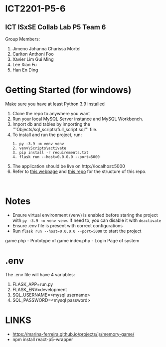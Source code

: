 # ICT2201-P5-6
## ICT ISxSE Collab Lab P5 Team 6
Group Members:
1. Jimeno Johanna Charissa Mortel
2. Carlton Anthoni Foo
3. Xavier Lim Gui Ming
4. Lee Xian Fu
5. Han En Ding

# Getting Started (for windows)

Make sure you have at least Python 3.9 installed

1. Clone the repo to anywhere you want
2. Run your local MySQL Server instance and MySQL Workbench.
3. Import db and tables by importing the '''Objects/sql_scripts/full_script.sql''' file.
4. To install and run the project, run:
    ```
    1. py -3.9 -m venv venv
    2. venv\Scripts\activate 
    3. pip install -r requirements.txt
    4. flask run --host=0.0.0.0 --port=5000
    ```
5. The application should be live on http://localhost:5000
6. Refer to [this webpage](https://appseed.us/admin-dashboards/flask-gradient-able) and [this repo](https://github.com/app-generator/flask-gradient-able) for the structure of this repo.

<br />

# Notes
- Ensure virtual environment (venv) is enabled before staring the project with ```py -3.9 -m venv venv```. If need to, you can disable it with ```deactivate```
- Ensure .env file is present with correct configurations
- Run ``` flask run --host=0.0.0.0 --port=5000 ``` to start the project

game.php - Prototype of game
index.php - Login Page of system
# .env
The .env file will have 4 variables:
1. FLASK_APP=run.py
2. FLASK_ENV=development
3. SQL_USERNAME=\<mysql username\>
4. SQL_PASSWORD=\<mysql password\>


# LINKS
- https://marina-ferreira.github.io/projects/js/memory-game/
-  npm install react-p5-wrapper
